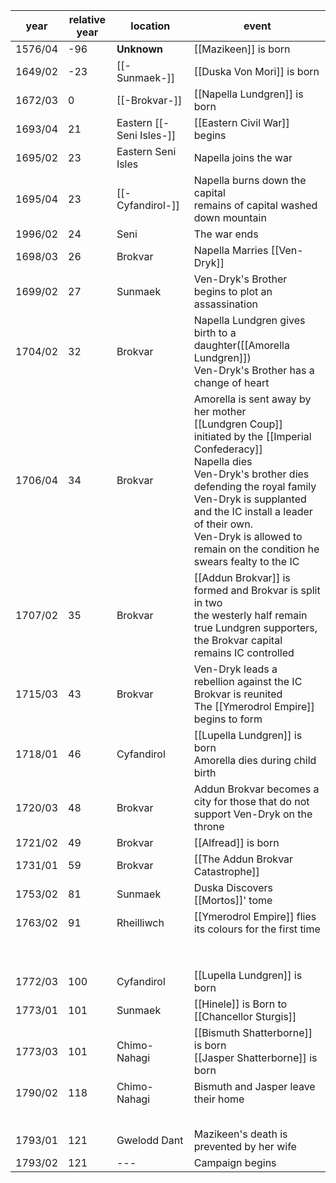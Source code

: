 |  year  | relative year |  location | event | 
| ------ | ------------- | --------- | ----- |
| 1576/04 | -96 | **Unknown** | [[Mazikeen]] is born |
| 1649/02 | -23 | [[-Sunmaek-]] | [[Duska Von Mori]] is born |
| 1672/03 | 0 | [[-Brokvar-]] | [[Napella Lundgren]] is born |
| 1693/04 | 21 | Eastern [[-Seni Isles-]] | [[Eastern Civil War]] begins | 
| 1695/02 | 23 | Eastern Seni Isles | Napella joins the war |
| 1695/04 | 23 | [[-Cyfandirol-]] | Napella burns down the capital <br> remains of capital washed down mountain |
| 1996/02 | 24 | Seni | The war ends |
| 1698/03 | 26 | Brokvar | Napella Marries [[Ven-Dryk]] |
| 1699/02 | 27 | Sunmaek | Ven-Dryk's Brother begins to plot an assassination |
| 1704/02 | 32 | Brokvar | Napella Lundgren gives birth to a daughter([[Amorella Lundgren]]) <br> Ven-Dryk's Brother has a change of heart |
| 1706/04 | 34 | Brokvar | Amorella is sent away by her mother <br> [[Lundgren Coup]] initiated by the [[Imperial Confederacy]] <br> Napella dies<br> Ven-Dryk's brother dies defending the royal family <br> Ven-Dryk is supplanted and the IC install a leader of their own. <br> Ven-Dryk is allowed to remain on the condition he swears fealty to the IC |
| 1707/02 | 35 | Brokvar | [[Addun Brokvar]] is formed and Brokvar is split in two <br> the westerly half remain true Lundgren supporters, the Brokvar capital remains IC controlled |
| 1715/03 | 43 | Brokvar | Ven-Dryk leads a rebellion against the IC <br> Brokvar is reunited <br> The [[Ymerodrol Empire]] begins to form |
| 1718/01 | 46 | Cyfandirol | [[Lupella Lundgren]] is born <br> Amorella dies during child birth |
| 1720/03 | 48 | Brokvar | Addun Brokvar becomes a city for those that do not support Ven-Dryk on the throne |
| 1721/02 | 49 | Brokvar | [[Alfread]] is born |
| 1731/01 | 59 | Brokvar | [[The Addun Brokvar Catastrophe]] |
| 1753/02 | 81 | Sunmaek | Duska Discovers [[Mortos]]' tome | 
| 1763/02 | 91 | Rheilliwch | [[Ymerodrol Empire]] flies its colours for the first time |
| | | | |
| | | | |
| | | | |
| | | | |
| | | | |
| | | | |
| | | | |
| | | | |
| 1772/03 | 100 | Cyfandirol | [[Lupella Lundgren]] is born |
| 1773/01 | 101 | Sunmaek | [[Hinele]] is Born to [[Chancellor Sturgis]]|
|  1773/03 | 101  | Chimo-Nahagi  | [[Bismuth Shatterborne]] is born <br> [[Jasper Shatterborne]] is born |
| 1790/02 | 118 | Chimo-Nahagi | Bismuth and Jasper leave their home |
| | | | |
| | | | |
| | | | |
| | | | |
| | | | |
| 1793/01 | 121 | Gwelodd Dant | Mazikeen's death is prevented by her wife |
| 1793/02 | 121 | --- | Campaign begins |


